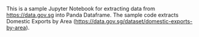 This is a sample Jupyter Notebook for extracting data from https://data.gov.sg into Panda Dataframe.
The sample code extracts Domestic Exports by Area (https://data.gov.sg/dataset/domestic-exports-by-area).